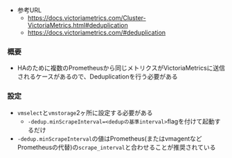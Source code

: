 - 参考URL
  - https://docs.victoriametrics.com/Cluster-VictoriaMetrics.html#deduplication
  - https://docs.victoriametrics.com/#deduplication

### 概要
- HAのために複数のPrometheusから同じメトリクスがVictoriaMetricsに送信されるケースがあるので、Deduplicationを行う必要がある

### 設定
- `vmselect`と`vmstorage`2ヶ所に設定する必要がある
  - `-dedup.minScrapeInterval=<dedupの基準interval>`flagを付けて起動するだけ
- `-dedup.minScrapeInterval`の値はPrometheus(またはvmagentなどPrometheusの代替)の`scrape_interval`と合わせることが推奨されている
